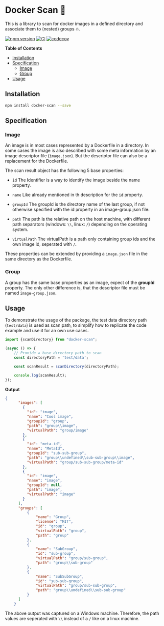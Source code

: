 # Docker Scan 💾
This is a library to scan for docker images in a defined directory and associate them to (nested) groups 🔥.

[![npm version](https://badge.fury.io/js/docker-scan.svg)](https://badge.fury.io/js/docker-scan)
[![CI](https://github.com/Tada5hi/docker-scan/actions/workflows/main.yml/badge.svg)](https://github.com/Tada5hi/docker-scan/actions/workflows/main.yml)
[![codecov](https://codecov.io/gh/tada5hi/docker-scan/branch/master/graph/badge.svg?token=4A8WTC7XGF)](https://codecov.io/gh/tada5hi/docker-scan)

**Table of Contents**

- [Installation](#installation)
- [Specification](#specification)
  - [Image](#image)
  - [Group](#group)
- [Usage](#usage)

## Installation

```bash
npm install docker-scan --save
```

## Specification

### Image
An image is in most cases represented by a Dockerfile in a directory. In some cases
the image is also described with some meta information by an image descriptor file (`image.json`). But the descriptor file can also be
a replacement for the Dockerfile.

The scan result object has the following 5 base properties:
- `id`
The Identifier is a way to identify the image beside the name property.


- `name`
Like already mentioned in th description for the `id` property.


- `groupId`
The groupId is the directory name of the last group, if not otherwise specified with the id property in an image-group.json file.


- `path`
The path is the relative path on the host machine, with different path separators (windows: `\\`, linux: `/`)
depending on the operating system.


- `virtualPath`
The virtualPath is a path only containing group ids and the own image id, seperated with `/`.

These properties can be extended by providing a `image.json` file in
the same directory as the Dockerfile.

### Group
A group has the same base properties as an image, expect of the **groupId** property. The only other difference
is, that the descriptor file must be named `image-group.json`.

## Usage

To demonstrate the usage of the package, the test data directory path (`test/data`) is used as scan path,
to simplify how to replicate the code example and use it for an own use cases.

```typescript
import {scanDirectory} from "docker-scan";

(async () => {
    // Provide a base directory path to scan
    const directoryPath = 'test/data';

    const scanResult = scanDirectory(directoryPath);

    console.log(scanResult);
});
```
**Output**
```json
{
      "images": [
        {
          "id": "image",
          "name": "Cool image",
          "groupId": "group",
          "path": "group\\image",
          "virtualPath": "group/image"
        },
        {
          "id": "meta-id",
          "name": "MetaId",
          "groupId": "sub-sub-group",
          "path": "group\\undefined\\sub-sub-group\\image",
          "virtualPath": "group/sub-sub-group/meta-id"
        },
        {
          "id": "image",
          "name": "image",
          "groupId": null,
          "path": "image",
          "virtualPath": "image"
        }
      ],
      "groups": [
          {
              "name": "Group",
              "license": "MIT",
              "id": "group",
              "virtualPath": "group",
              "path": "group"
          },
          {
              "name": "SubGroup",
              "id": "sub-group",
              "virtualPath": "group/sub-group",
              "path": "group\\sub-group"
          },
          {
              "name": "SubSubGroup",
              "id": "sub-sub-group",
              "virtualPath": "group/sub-sub-group",
              "path": "group\\undefined\\sub-sub-group"
          }
      ]
    }
```
The above output was captured on a Windows machine. Therefore, the path values are seperated with `\\` instead
of a `/` like on a linux machine.
